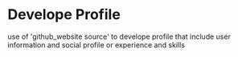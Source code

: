 # Develope Profile
use of 'github_website source' to develope profile that include user information and social profile or experience and skills

